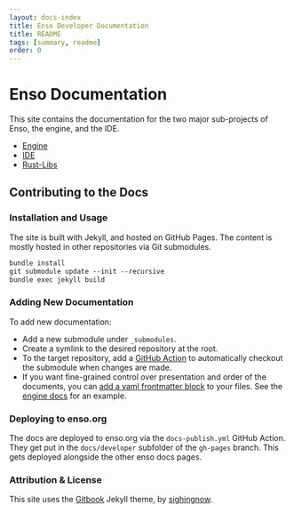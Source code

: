 ```yaml
---
layout: docs-index
title: Enso Developer Documentation
title: README
tags: [summary, readme]
order: 0
---
```


# Enso Documentation
This site contains the documentation for the two major sub-projects of Enso, the engine, and the IDE.

- [Engine](./enso)
- [IDE](./ide)
- [Rust-Libs](./rust-lib)

## Contributing to the Docs

### Installation and Usage

The site is built with Jekyll, and hosted on GitHub Pages. The content is mostly hosted in other repositories via Git submodules.

```markdown
bundle install
git submodule update --init --recursive
bundle exec jekyll build
```

### Adding New Documentation

To add new documentation:

- Add a new submodule under `_submodules`.
- Create a symlink to the desired repository at the root.
- To the target repository, add a [GitHub Action](https://github.com/luna/enso/blob/main/.github/workflows/docs.yml) to automatically checkout the submodule when changes are made.
- If you want fine-grained control over presentation and order of the documents, you can [add a yaml frontmatter block](https://jekyllrb.com/docs/front-matter/) to your files. See the [engine docs](https://github.com/luna/enso/blob/main/docs/enso-philosophy.md) for an example.

### Deploying to enso.org

The docs are deployed to enso.org via the `docs-publish.yml` GitHub Action. They get put in the `docs/developer` subfolder of the `gh-pages` branch. This gets deployed alongside the other enso docs pages.

### Attribution & License

This site uses the [Gitbook](https://github.com/sighingnow/jekyll-gitbook) Jekyll theme, by [sighingnow](https://github.com/sighingnow).
